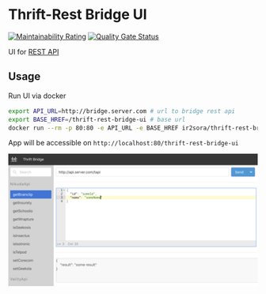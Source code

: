 # Thrift-Rest Bridge UI

[![Maintainability Rating](https://sonarcloud.io/api/project_badges/measure?project=artemy-osipov_thrift-rest-bridge-ui&metric=sqale_rating)](https://sonarcloud.io/dashboard?id=artemy-osipov_thrift-rest-bridge-ui)
[![Quality Gate Status](https://sonarcloud.io/api/project_badges/measure?project=artemy-osipov_thrift-rest-bridge-ui&metric=alert_status)](https://sonarcloud.io/dashboard?id=artemy-osipov_thrift-rest-bridge-ui)

UI for [REST API](https://github.com/artemy-osipov/thrift-rest-bridge)

## Usage

Run UI via docker

```bash
export API_URL=http://bridge.server.com # url to bridge rest api
export BASE_HREF=/thrift-rest-bridge-ui # base url
docker run --rm -p 80:80 -e API_URL -e BASE_HREF ir2sora/thrift-rest-bridge-ui:0.1.0
```

App will be accessible on `http://localhost:80/thrift-rest-bridge-ui`

![Image description](docs/screenshot.png)
